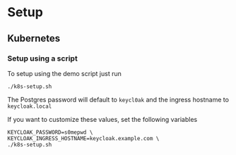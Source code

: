 # Setup
## Kubernetes
### Setup using a script
To setup using the demo script just run
```
./k8s-setup.sh
```

The Postgres password will default to `keycl0ak` and the ingress hostname to `keycloak.local`

If you want to customize these values, set the following variables
```
KEYCLOAK_PASSWORD=s0mepwd \
KEYCLOAK_INGRESS_HOSTNAME=keycloak.example.com \
./k8s-setup.sh
```